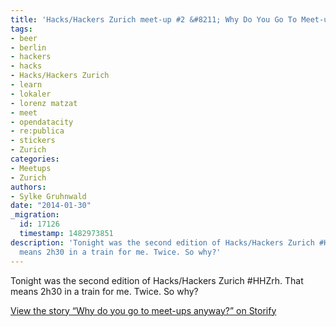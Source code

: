 ```yaml
---
title: 'Hacks/Hackers Zurich meet-up #2 &#8211; Why Do You Go To Meet-ups Anyway?'
tags:
- beer
- berlin
- hackers
- hacks
- Hacks/Hackers Zurich
- learn
- lokaler
- lorenz matzat
- meet
- opendatacity
- re:publica
- stickers
- Zurich
categories:
- Meetups
- Zurich
authors:
- Sylke Gruhnwald
date: "2014-01-30"
_migration:
  id: 17126
  timestamp: 1482973851
description: 'Tonight was the second edition of Hacks/Hackers Zurich #HHZrh. That
  means 2h30 in a train for me. Twice. So why?'
---
```


Tonight was the second edition of Hacks/Hackers Zurich #HHZrh. That means 2h30 in a train for me. Twice. So why?

<noscript>
  <a href="https://storify.com/shalf/why-do-you-go-to-meet-ups-anyway.html" target="_blank">View the story &#8220;Why do you go to meet-ups anyway?&#8221; on Storify</a>
</noscript>